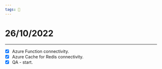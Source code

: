 ```yaml
---
tags: 📆
---
```


# 26/10/2022
---

- [x] Azure Function connectivity.
- [x] Azure Cache for Redis connectivity.
- [x] QA - start.
